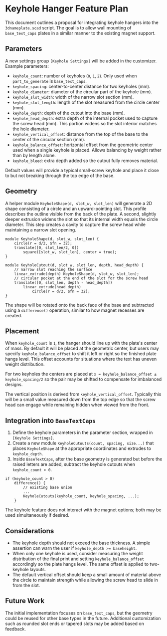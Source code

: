 # Keyhole Hanger Feature Plan

This document outlines a proposal for integrating keyhole hangers into the
`3dnameplate.scad` script. The goal is to allow wall mounting of
`base_text_caps` plates in a similar manner to the existing magnet support.

## Parameters

A new settings group `[Keyhole Settings]` will be added in the customizer.
Example parameters:

- `keyhole_count`: number of keyholes (`0`, `1`, `2`). Only used when
  `part_to_generate` is `base_text_caps`.
- `keyhole_spacing`: center-to-center distance for two keyholes (mm).
- `keyhole_diameter`: diameter of the circular part of the keyhole (mm).
- `keyhole_slot_width`: width of the narrow slot section (mm).
- `keyhole_slot_length`: length of the slot measured from the circle center
  (mm).
- `keyhole_depth`: depth of the cutout into the base (mm).
- `keyhole_head_depth`: extra depth of the internal pocket used to capture
  the screw head (mm). This portion widens so the slot interior matches the
  hole diameter.
- `keyhole_vertical_offset`: distance from the top of the base to the center of
  the circular section (mm).
- `keyhole_balance_offset`: horizontal offset from the geometric center used
  when a single keyhole is placed. Allows balancing by weight rather than by
  length alone.
- `keyhole_bleed`: extra depth added so the cutout fully removes material.

Default values will provide a typical small-screw keyhole and place it close to
but not breaking through the top edge of the base.

## Geometry

A helper module `KeyholeShape(d, slot_w, slot_len)` will generate a 2D shape
consisting of a circle and an upward-pointing slot. This profile describes the
outline visible from the back of the plate. A second, slightly deeper extrusion
widens the slot so that its internal width equals the circle diameter. This step
creates a cavity to capture the screw head while maintaining a narrow slot
opening.

```
module KeyholeShape(d, slot_w, slot_len) {
    circle(r = d/2, $fn = 32);
    translate([0, slot_len/2, 0])
        square([slot_w, slot_len], center = true);
}

module KeyholeCutout(d, slot_w, slot_len, depth, head_depth) {
    // narrow slot reaching the surface
    linear_extrude(depth) KeyholeShape(d, slot_w, slot_len);
    // circular pocket at the end of the slot for the screw head
    translate([0, slot_len, depth - head_depth])
        linear_extrude(head_depth)
            circle(r = d/2, $fn = 32);
}
```

The shape will be rotated onto the back face of the base and subtracted using a
`difference()` operation, similar to how magnet recesses are created.

## Placement

When `keyhole_count` is `1`, the hanger should line up with the plate's center
of mass. By default it will be placed at the geometric center, but users may
specify `keyhole_balance_offset` to shift it left or right so the finished
plate hangs level. This offset accounts for situations where the text has
uneven weight distribution.

For two keyholes the centers are placed at
`x = keyhole_balance_offset ± keyhole_spacing/2` so the pair may be shifted to
compensate for imbalanced designs.

The vertical position is derived from `keyhole_vertical_offset`. Typically this
will be a small value measured down from the top edge so that the screw head can
engage while remaining hidden when viewed from the front.

## Integration into `BaseTextCaps`

1. Define the keyhole parameters in the parameter section, wrapped in
   `[Keyhole Settings]`.
2. Create a new module `KeyholeCutouts(count, spacing, size...)` that places
   `KeyholeShape` at the appropriate coordinates and extrudes to
   `keyhole_depth`.
3. Inside `BaseTextCaps`, after the base geometry is generated but before the
   raised letters are added, subtract the keyhole cutouts when
   `keyhole_count > 0`.

```
if (keyhole_count > 0)
    difference() {
        // existing base union
        ...
        KeyholeCutouts(keyhole_count, keyhole_spacing, ...);
    }
```

The keyhole feature does not interact with the magnet options; both may be used
simultaneously if desired.

## Considerations

- The keyhole depth should not exceed the base thickness. A simple assertion can
  warn the user if `keyhole_depth >= baseheight`.
- When only one keyhole is used, consider measuring the weight distribution of
  the final print and setting `keyhole_balance_offset` accordingly so the plate
  hangs level. The same offset is applied to two-keyhole layouts.
- The default vertical offset should keep a small amount of material above the
  circle to maintain strength while allowing the screw head to slide in from the
  slot.

## Future Work

The initial implementation focuses on `base_text_caps`, but the geometry could
be reused for other base types in the future. Additional customization such as
rounded slot ends or tapered slots may be added based on feedback.
